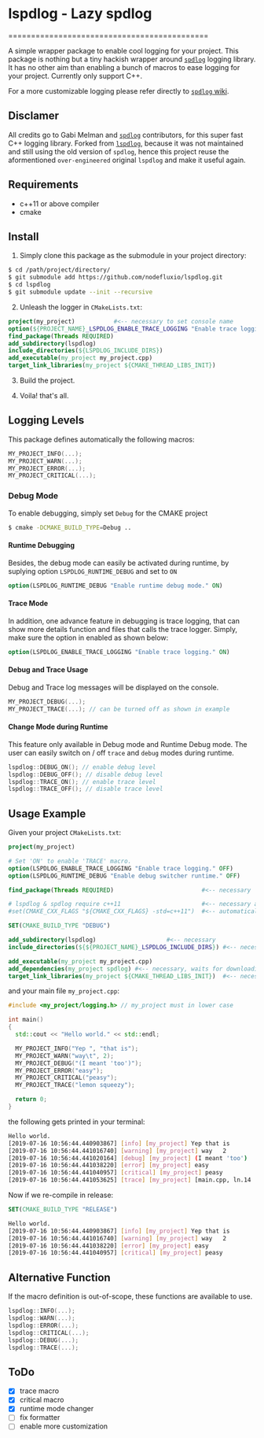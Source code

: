 # lspdlog - Lazy spdlog

============================================

A simple wrapper package to enable cool logging for your project. This package is nothing but a tiny hackish wrapper around [`spdlog`](https://github.com/gabime/spdlog) logging library. It has no other aim than enabling a bunch of macros to ease logging for your project. Currently only support C++.

For a more customizable logging please refer directly to [`spdlog` wiki](https://github.com/gabime/spdlog/wiki/1.-QuickStart).

## Disclamer

All credits go to Gabi Melman and [`spdlog`](https://github.com/gabime/spdlog) contributors, for this super fast C++ logging library. Forked from [`lspdlog`](https://github.com/artivis/lspdlog), because it was not maintained and still using the old version of `spdlog`, hence this project reuse the aformentioned `over-engineered` original `lspdlog` and make it useful again.

## Requirements

- c++11 or above compiler
- cmake

## Install

1. Simply clone this package as the submodule in your project directory:

```bash
$ cd /path/project/directory/
$ git submodule add https://github.com/nodefluxio/lspdlog.git
$ cd lspdlog
$ git submodule update --init --recursive
```

2. Unleash the logger in `CMakeLists.txt`:

```cmake
project(my_project)           #<-- necessary to set console name
option(${PROJECT_NAME}_LSPDLOG_ENABLE_TRACE_LOGGING "Enable trace logging." OFF)
find_package(Threads REQUIRED)
add_subdirectory(lspdlog)
include_directories(${LSPDLOG_INCLUDE_DIRS})
add_executable(my_project my_project.cpp)
target_link_libraries(my_project ${CMAKE_THREAD_LIBS_INIT})
```

3. Build the project.

4. Voila! that's all.

## Logging Levels

This package defines automatically the following macros:

```cpp
MY_PROJECT_INFO(...);
MY_PROJECT_WARN(...);
MY_PROJECT_ERROR(...);
MY_PROJECT_CRITICAL(...);
```

### Debug Mode

To enable debugging, simply set `Debug` for the CMAKE project

```bash
$ cmake -DCMAKE_BUILD_TYPE=Debug ..
```

#### Runtime Debugging

Besides, the debug mode can easily be activated during runtime, by suplying option `LSPDLOG_RUNTIME_DEBUG` and set to `ON`

```cmake
option(LSPDLOG_RUNTIME_DEBUG "Enable runtime debug mode." ON)
```

#### Trace Mode

In addition, one advance feature in debugging is trace logging, that can show more details function and files that calls the trace logger. Simply, make sure the option in enabled as shown below:

```cmake
option(LSPDLOG_ENABLE_TRACE_LOGGING "Enable trace logging." ON)
```

#### Debug and Trace Usage

Debug and Trace log messages will be displayed on the console.

```cpp
MY_PROJECT_DEBUG(...);
MY_PROJECT_TRACE(...); // can be turned off as shown in example
```

#### Change Mode during Runtime

This feature only available in Debug mode and Runtime Debug mode. The user can easily switch on / off `trace` and `debug` modes during runtime.

```cpp
lspdlog::DEBUG_ON(); // enable debug level
lspdlog::DEBUG_OFF(); // disable debug level
lspdlog::TRACE_ON(); // enable trace level
lspdlog::TRACE_OFF(); // disable trace level
```

## Usage Example

Given your project `CMakeLists.txt`:

```cmake
project(my_project)

# Set 'ON' to enable 'TRACE' macro.
option(LSPDLOG_ENABLE_TRACE_LOGGING "Enable trace logging." OFF)
option(LSPDLOG_RUNTIME_DEBUG "Enable debug switcher runtime." OFF)

find_package(Threads REQUIRED)                         #<-- necessary

# lspdlog & spdlog require c++11                       #<-- necessary and
#set(CMAKE_CXX_FLAGS "${CMAKE_CXX_FLAGS} -std=c++11")  #<-- automatically set

SET(CMAKE_BUILD_TYPE "DEBUG")

add_subdirectory(lspdlog)                    #<-- necessary
include_directories(${${PROJECT_NAME}_LSPDLOG_INCLUDE_DIRS}) #<-- necessary

add_executable(my_project my_project.cpp)
add_dependencies(my_project spdlog) #<-- necessary, waits for downloading spdlog
target_link_libraries(my_project ${CMAKE_THREAD_LIBS_INIT})  #<-- necessary
```

and your main file `my_project.cpp`:

```cpp
#include <my_project/logging.h> // my_project must in lower case

int main()
{
  std::cout << "Hello world." << std::endl;

  MY_PROJECT_INFO("Yep ", "that is");
  MY_PROJECT_WARN("way\t", 2);
  MY_PROJECT_DEBUG("(I meant 'too')");
  MY_PROJECT_ERROR("easy");
  MY_PROJECT_CRITICAL("peasy");
  MY_PROJECT_TRACE("lemon squeezy");

  return 0;
}
```

the following gets printed in your terminal:

```bash
Hello world.
[2019-07-16 10:56:44.440903867] [info] [my_project] Yep that is
[2019-07-16 10:56:44.441016740] [warning] [my_project] way   2
[2019-07-16 10:56:44.441020164] [debug] [my_project] (I meant 'too')
[2019-07-16 10:56:44.441038220] [error] [my_project] easy
[2019-07-16 10:56:44.441040957] [critical] [my_project] peasy
[2019-07-16 10:56:44.441053625] [trace] [my_project] [main.cpp, ln.14 : main()] lemon squeezy
```

Now if we re-compile in release:

```cmake
SET(CMAKE_BUILD_TYPE "RELEASE")
```

```bash
Hello world.
[2019-07-16 10:56:44.440903867] [info] [my_project] Yep that is
[2019-07-16 10:56:44.441016740] [warning] [my_project] way   2
[2019-07-16 10:56:44.441038220] [error] [my_project] easy
[2019-07-16 10:56:44.441040957] [critical] [my_project] peasy
```

## Alternative Function

If the macro definition is out-of-scope, these functions are available to use.

```cpp
lspdlog::INFO(...);
lspdlog::WARN(...);
lspdlog::ERROR(...);
lspdlog::CRITICAL(...);
lspdlog::DEBUG(...);
lspdlog::TRACE(...);
```

## ToDo

- [x] trace macro
- [x] critical macro
- [x] runtime mode changer
- [ ] fix formatter
- [ ] enable more customization
